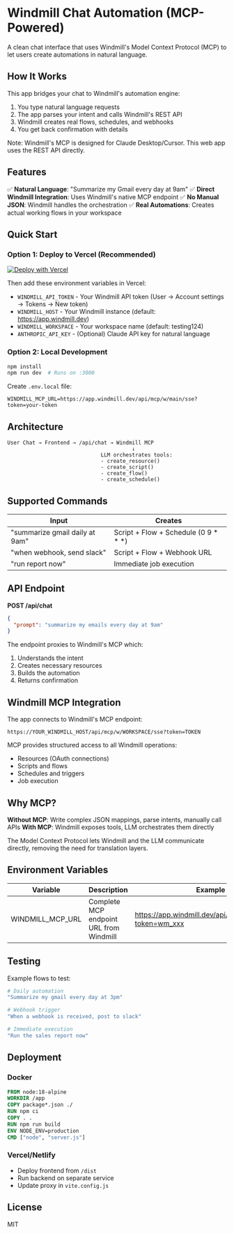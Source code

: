 # Windmill Chat Automation (MCP-Powered)

A clean chat interface that uses Windmill's Model Context Protocol (MCP) to let users create automations in natural language.

## How It Works

This app bridges your chat to Windmill's automation engine:
1. You type natural language requests
2. The app parses your intent and calls Windmill's REST API
3. Windmill creates real flows, schedules, and webhooks
4. You get back confirmation with details

Note: Windmill's MCP is designed for Claude Desktop/Cursor. This web app uses the REST API directly.

## Features

✅ **Natural Language**: "Summarize my Gmail every day at 9am"
✅ **Direct Windmill Integration**: Uses Windmill's native MCP endpoint
✅ **No Manual JSON**: Windmill handles the orchestration
✅ **Real Automations**: Creates actual working flows in your workspace

## Quick Start

### Option 1: Deploy to Vercel (Recommended)

[![Deploy with Vercel](https://vercel.com/button)](https://vercel.com/new/clone?repository-url=https://github.com/nicolascodet/windmilltest)

Then add these environment variables in Vercel:
- `WINDMILL_API_TOKEN` - Your Windmill API token (User → Account settings → Tokens → New token)
- `WINDMILL_HOST` - Your Windmill instance (default: https://app.windmill.dev)
- `WINDMILL_WORKSPACE` - Your workspace name (default: testing124)
- `ANTHROPIC_API_KEY` - (Optional) Claude API key for natural language

### Option 2: Local Development

```bash
npm install
npm run dev  # Runs on :3000
```

Create `.env.local` file:
```
WINDMILL_MCP_URL=https://app.windmill.dev/api/mcp/w/main/sse?token=your-token
```

## Architecture

```
User Chat → Frontend → /api/chat → Windmill MCP
                                        ↓
                              LLM orchestrates tools:
                              - create_resource()
                              - create_script()
                              - create_flow()
                              - create_schedule()
```

## Supported Commands

| Input | Creates |
|-------|---------|
| "summarize gmail daily at 9am" | Script + Flow + Schedule (0 9 * * *) |
| "when webhook, send slack" | Script + Flow + Webhook URL |
| "run report now" | Immediate job execution |

## API Endpoint

**POST /api/chat**
```json
{
  "prompt": "summarize my emails every day at 9am"
}
```

The endpoint proxies to Windmill's MCP which:
1. Understands the intent
2. Creates necessary resources
3. Builds the automation
4. Returns confirmation

## Windmill MCP Integration

The app connects to Windmill's MCP endpoint:
```
https://YOUR_WINDMILL_HOST/api/mcp/w/WORKSPACE/sse?token=TOKEN
```

MCP provides structured access to all Windmill operations:
- Resources (OAuth connections)
- Scripts and flows
- Schedules and triggers
- Job execution

## Why MCP?

**Without MCP**: Write complex JSON mappings, parse intents, manually call APIs
**With MCP**: Windmill exposes tools, LLM orchestrates them directly

The Model Context Protocol lets Windmill and the LLM communicate directly, removing the need for translation layers.

## Environment Variables

| Variable | Description | Example |
|----------|-------------|---------|
| WINDMILL_MCP_URL | Complete MCP endpoint URL from Windmill | https://app.windmill.dev/api/mcp/w/main/sse?token=wm_xxx |

## Testing

Example flows to test:

```bash
# Daily automation
"Summarize my gmail every day at 3pm"

# Webhook trigger
"When a webhook is received, post to slack"

# Immediate execution
"Run the sales report now"
```

## Deployment

### Docker
```dockerfile
FROM node:18-alpine
WORKDIR /app
COPY package*.json ./
RUN npm ci
COPY . .
RUN npm run build
ENV NODE_ENV=production
CMD ["node", "server.js"]
```

### Vercel/Netlify
- Deploy frontend from `/dist`
- Run backend on separate service
- Update proxy in `vite.config.js`

## License

MIT